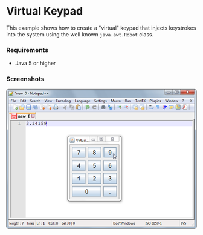 # Virtual Keypad

This example shows how to create a "virtual" keypad that injects keystrokes into
the system using the well known `java.awt.Robot` class.

### Requirements

* Java 5 or higher

### Screenshots

![Screenshot 1](screenshot-01.png "Screenshot 1")

